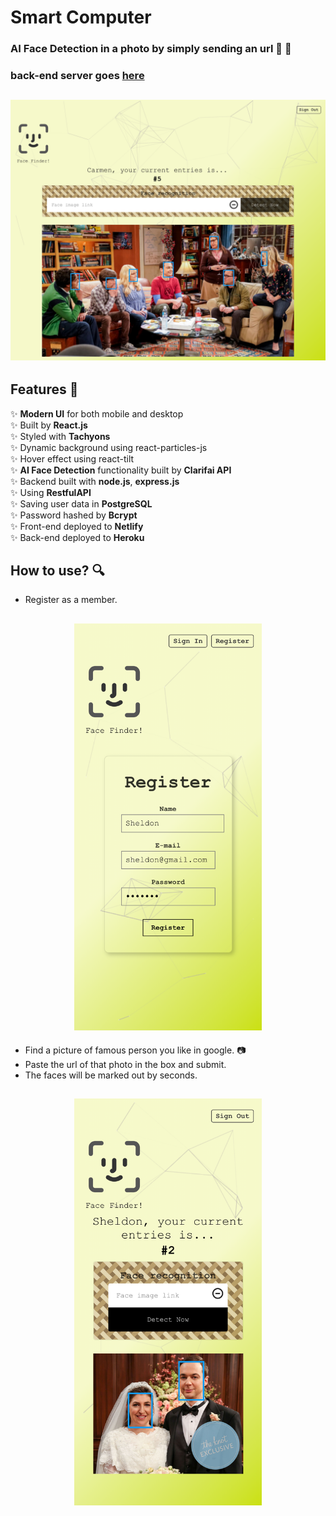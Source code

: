 # Smart Computer
### AI Face Detection in a photo by simply sending an url 👦 👧
### back-end server goes [here](https://github.com/yuwen-c/smartcomputerAPI)

<h2 align="center">
  <img src="example/smart-computer_screenshot.png" alt="screenshot" width="700px" />
  <br>
</h2>

## Features 📝

✨ **Modern UI** for both mobile and desktop\
✨ Built by **React.js**\
✨ Styled with **Tachyons**\
✨ Dynamic background using react-particles-js\
✨ Hover effect using react-tilt\
✨ **AI Face Detection** functionality built by **Clarifai API**\
✨ Backend built with **node.js**, **express.js**\
✨ Using **RestfulAPI**\
✨ Saving user data in **PostgreSQL**\
✨ Password hashed by **Bcrypt**\
✨ Front-end deployed to **Netlify**\
✨ Back-end deployed to **Heroku**


## How to use? 🔍

- Register as a member.

<h2 align="center">
  <img src="example/smart-computer_register.png" alt="screenshot" width="300px" />
  <br>
</h2>


- Find a picture of famous person you like in google. 📷
- Paste the url of that photo in the box and submit.
- The faces will be marked out by seconds. 

<h2 align="center">
  <img src="example/smart-computer_detection.png" alt="screenshot" width="300px" />
  <br>
</h2>
